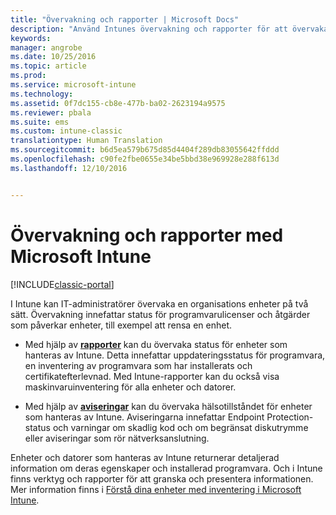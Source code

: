```yaml
---
title: "Övervakning och rapporter | Microsoft Docs"
description: "Använd Intunes övervakning och rapporter för att övervaka status för enheter i din organisation."
keywords: 
manager: angrobe
ms.date: 10/25/2016
ms.topic: article
ms.prod: 
ms.service: microsoft-intune
ms.technology: 
ms.assetid: 0f7dc155-cb8e-477b-ba02-2623194a9575
ms.reviewer: pbala
ms.suite: ems
ms.custom: intune-classic
translationtype: Human Translation
ms.sourcegitcommit: b6d5ea579b675d85d4404f289db83055642ffddd
ms.openlocfilehash: c90fe2fbe0655e34be5bbd38e969928e288f613d
ms.lasthandoff: 12/10/2016


---
```


# <a name="monitoring-and-reports-with-microsoft-intune"></a>Övervakning och rapporter med Microsoft Intune

[!INCLUDE[classic-portal](../includes/classic-portal.md)]

I Intune kan IT-administratörer övervaka en organisations enheter på två sätt. Övervakning innefattar status för programvarulicenser och åtgärder som påverkar enheter, till exempel att rensa en enhet.

-   Med hjälp av **[rapporter](../deploy-use/understand-microsoft-intune-operations-by-using-reports.md)** kan du övervaka status för enheter som hanteras av Intune. Detta innefattar uppdateringsstatus för programvara, en inventering av programvara som har installerats och certifikatefterlevnad.
     Med Intune-rapporter kan du också visa maskinvaruinventering för alla enheter och datorer.

-   Med hjälp av **[aviseringar](../deploy-use/get-notified-by-alerts.md)** kan du övervaka hälsotillståndet för enheter som hanteras av Intune. Aviseringarna innefattar Endpoint Protection-status och varningar om skadlig kod och om begränsat diskutrymme eller aviseringar som rör nätverksanslutning.

Enheter och datorer som hanteras av Intune returnerar detaljerad information om deras egenskaper och installerad programvara. Och i Intune finns verktyg och rapporter för att granska och presentera informationen. Mer information finns i [Förstå dina enheter med inventering i Microsoft Intune](../deploy-use/understand-your-devices-with-inventory-in-microsoft-intune.md).

